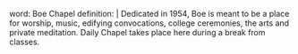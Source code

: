 word: Boe Chapel
definition: |
  Dedicated in 1954, Boe is meant to be a place for worship, music, edifying convocations, college ceremonies, the arts and private meditation. Daily Chapel takes place here during a break from classes.
